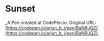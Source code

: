 # Sunset
 _A Pen created at CodePen.io. Original URL: [https://codepen.io/arjun_b_j/pen/BaNRJQZ](https://codepen.io/arjun_b_j/pen/BaNRJQZ).

